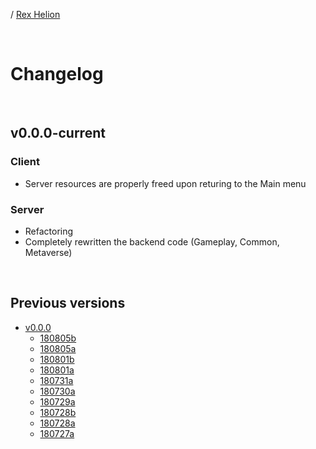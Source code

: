 / [Rex Helion](../)

<br>

# Changelog

<br>

## v0.0.0-current

### Client

- Server resources are properly freed upon returing to the Main menu

### Server

- Refactoring
- Completely rewritten the backend code (Gameplay, Common, Metaverse)
  
<br>

## Previous versions

- [v0.0.0](v0-0-0/)
  - [180805b](v0-0-0/180805b/)
  - [180805a](v0-0-0/180805a/)
  - [180801b](v0-0-0/180801b/)
  - [180801a](v0-0-0/180801a/)
  - [180731a](v0-0-0/180731a/)
  - [180730a](v0-0-0/180730a/)
  - [180729a](v0-0-0/180729a/)
  - [180728b](v0-0-0/180728b/)
  - [180728a](v0-0-0/180728a/)
  - [180727a](v0-0-0/180727a/)

<br>
<br>
<br>
